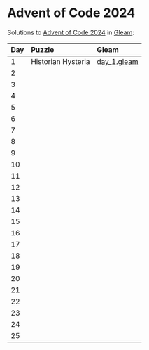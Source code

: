 # Advent of Code 2024

Solutions to [Advent of Code 2024](https://adventofcode.com/2024/) in [Gleam](https://gleam.run/):


| Day  | Puzzle             | Gleam                      |
| :--- | :----------------- | :------------------------- |
| 1    | Historian Hysteria | [day_1.gleam](day_1.gleam) |
| 2    |                    |                            |
| 3    |                    |                            |
| 4    |                    |                            |
| 5    |                    |                            |
| 6    |                    |                            |
| 7    |                    |                            |
| 8    |                    |                            |
| 9    |                    |                            |
| 10   |                    |                            |
| 11   |                    |                            |
| 12   |                    |                            |
| 13   |                    |                            |
| 14   |                    |                            |
| 15   |                    |                            |
| 16   |                    |                            |
| 17   |                    |                            |
| 18   |                    |                            |
| 19   |                    |                            |
| 20   |                    |                            |
| 21   |                    |                            |
| 22   |                    |                            |
| 23   |                    |                            |
| 24   |                    |                            |
| 25   |                    |                            |
